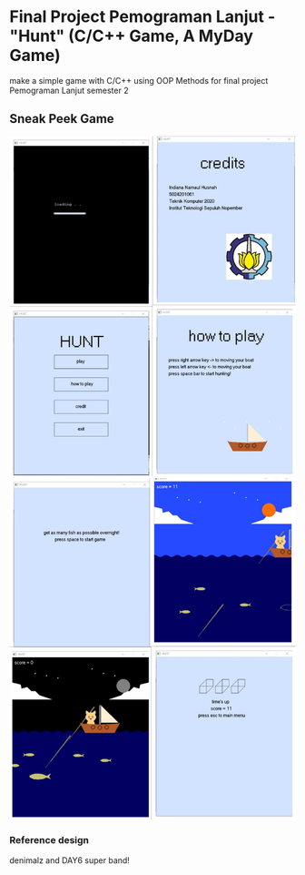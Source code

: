 # Final Project Pemograman Lanjut - "Hunt" (C/C++ Game, A MyDay Game)
make a simple game with C/C++ using OOP Methods for final project Pemograman Lanjut semester 2

## Sneak Peek Game
![screenshot](sneakpeek1.jpg)
![screenshot](sneakpeek2.jpg)

### Reference design
denimalz and DAY6 super band!
